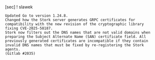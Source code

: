 [sec] ! slawek

    Updated Go to version 1.24.8.
    Changed how the Stork server generates GRPC certificates for
    compatibility with the new revision of the cryptographic library
    fixing CVE-2025-58187.
    Stork now filters out the DNS names that are not valid domains when
    preparing the Subject Alternate Name (SAN) certificate field. All
    previously generated certificates are incompatible if they contain
    invalid DNS names that must be fixed by re-registering the Stork
    agents.
    (Gitlab #2035)
